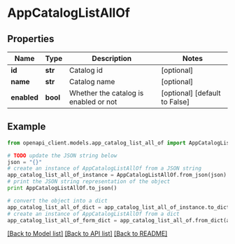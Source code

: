 # AppCatalogListAllOf


## Properties
Name | Type | Description | Notes
------------ | ------------- | ------------- | -------------
**id** | **str** | Catalog id | [optional] 
**name** | **str** | Catalog name | [optional] 
**enabled** | **bool** | Whether the catalog is enabled or not | [optional] [default to False]

## Example

```python
from openapi_client.models.app_catalog_list_all_of import AppCatalogListAllOf

# TODO update the JSON string below
json = "{}"
# create an instance of AppCatalogListAllOf from a JSON string
app_catalog_list_all_of_instance = AppCatalogListAllOf.from_json(json)
# print the JSON string representation of the object
print AppCatalogListAllOf.to_json()

# convert the object into a dict
app_catalog_list_all_of_dict = app_catalog_list_all_of_instance.to_dict()
# create an instance of AppCatalogListAllOf from a dict
app_catalog_list_all_of_form_dict = app_catalog_list_all_of.from_dict(app_catalog_list_all_of_dict)
```
[[Back to Model list]](../README.md#documentation-for-models) [[Back to API list]](../README.md#documentation-for-api-endpoints) [[Back to README]](../README.md)


